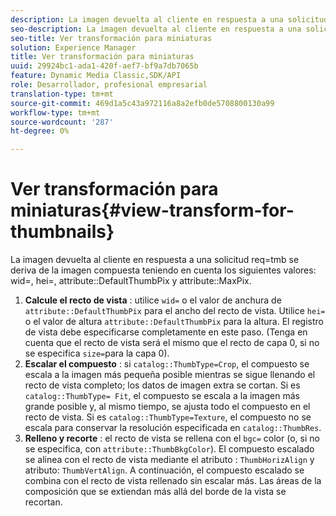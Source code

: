 ```yaml
---
description: La imagen devuelta al cliente en respuesta a una solicitud req=tmb se deriva de la imagen compuesta considerando los siguientes valores wid=, hei=, attribute DefaultThumbPix y attribute MaxPix.
seo-description: La imagen devuelta al cliente en respuesta a una solicitud req=tmb se deriva de la imagen compuesta considerando los siguientes valores wid=, hei=, attribute DefaultThumbPix y attribute MaxPix.
seo-title: Ver transformación para miniaturas
solution: Experience Manager
title: Ver transformación para miniaturas
uuid: 29924bc1-ada1-420f-aef7-bf9a7db7065b
feature: Dynamic Media Classic,SDK/API
role: Desarrollador, profesional empresarial
translation-type: tm+mt
source-git-commit: 469d1a5c43a972116a8a2efb0de5708800130a99
workflow-type: tm+mt
source-wordcount: '287'
ht-degree: 0%

---
```



# Ver transformación para miniaturas{#view-transform-for-thumbnails}

La imagen devuelta al cliente en respuesta a una solicitud req=tmb se deriva de la imagen compuesta teniendo en cuenta los siguientes valores: wid=, hei=, attribute::DefaultThumbPix y attribute::MaxPix.

1. **Calcule el recto de vista** : utilice  `wid=` o el valor de anchura de  `attribute::DefaultThumbPix` para el ancho del recto de vista. Utilice `hei=` o el valor de altura `attribute::DefaultThumbPix` para la altura. El registro de vista debe especificarse completamente en este paso. (Tenga en cuenta que el recto de vista será el mismo que el recto de capa 0, si no se especifica `size=`para la capa 0).
1. **Escalar el compuesto** : si  `catalog::ThumbType=Crop`, el compuesto se escala a la imagen más pequeña posible mientras se sigue llenando el recto de vista completo; los datos de imagen extra se cortan. Si es `catalog::ThumbType= Fit`, el compuesto se escala a la imagen más grande posible y, al mismo tiempo, se ajusta todo el compuesto en el recto de vista. Si es `catalog::ThumbType=Texture`, el compuesto no se escala para conservar la resolución especificada en `catalog::ThumbRes`.
1. **Relleno y recorte** : el recto de vista se rellena con el  `bgc=` color (o, si no se especifica, con  `attribute::ThumbBkgColor`). El compuesto escalado se alinea con el recto de vista mediante el atributo : `ThumbHorizAlign` y atributo: `ThumbVertAlign`. A continuación, el compuesto escalado se combina con el recto de vista rellenado sin escalar más. Las áreas de la composición que se extiendan más allá del borde de la vista se recortan.

